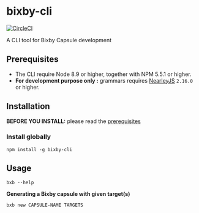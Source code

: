 # bixby-cli

[![CircleCI](https://circleci.com/gh/Clique-Paris/bixby-cli/tree/master.svg?style=svg)](https://circleci.com/gh/Clique-Paris/bixby-cli/tree/master)

A CLI tool for Bixby Capsule development

## Prerequisites

- The CLI require Node 8.9 or higher, together with NPM 5.5.1 or higher.
- **For development purpose only :**  grammars requires [NearleyJS](https://nearley.js.org/) `2.16.0` or higher.

## Installation 

**BEFORE YOU INSTALL:** please read the  [prerequisites](#prerequisites)

### Install globally

`npm install -g bixby-cli`

## Usage

`bxb --help`

**Generating a Bixby capsule with given target(s)**

```shell
bxb new CAPSULE-NAME TARGETS
```

